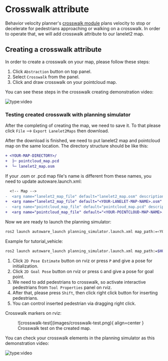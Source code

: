 # Crosswalk attribute

Behavior velocity planner's [crosswalk module](https://autowarefoundation.github.io/autoware.universe/main/planning/behavior_velocity_crosswalk_module/) plans velocity
to stop or decelerate for pedestrians approaching or walking on a crosswalk.
In order to operate that, we will add crosswalk attribute to our lanelet2 map.

## Creating a crosswalk attribute

In order to create a crosswalk on your map, please follow these steps:

1. Click `Abstraction` button on top panel.
2. Select `Crosswalk` from the panel.
3. Click and draw crosswalk on your pointcloud map.

You can see these steps in the crosswalk creating demonstration video:

![type:video](https://youtube.com/embed/J6WrL8dkFhI)

### Testing created crosswalk with planning simulator

After the completing of creating the map, we need to save it.
To that please click `File` --> `Export Lanelet2Maps` then download.

After the download is finished,
we need to put lanelet2 map and pointcloud map on the same location.
The directory structure should be like this:

```diff
+ <YOUR-MAP-DIRECTORY>/
+  ├─ pointcloud_map.pcd
+  └─ lanelet2_map.osm
```

If your .osm or .pcd map file's name is different from these names,
you need to update autoware.launch.xml:

```diff
  <!-- Map -->
-  <arg name="lanelet2_map_file" default="lanelet2_map.osm" description="lanelet2 map file name"/>
+  <arg name="lanelet2_map_file" default="<YOUR-LANELET-MAP-NAME>.osm" description="lanelet2 map file name"/>
-  <arg name="pointcloud_map_file" default="pointcloud_map.pcd" description="pointcloud map file name"/>
+  <arg name="pointcloud_map_file" default="<YOUR-POINTCLOUD-MAP-NAME>.pcd" description="pointcloud map file name"/>
```

Now we are ready to launch the planning simulator:

```bash
ros2 launch autoware_launch planning_simulator.launch.xml map_path:=<YOUR-MAP-FOLDER-DIR> vehicle_model:=<YOUR-VEHICLE-MODEL> sensor_model:=<YOUR-SENSOR-KIT>
```

Example for tutorial_vehicle:

```bash
ros2 launch autoware_launch planning_simulator.launch.xml map_path:=$HOME/Files/autoware_map/tutorial_map/ vehicle_model:=tutorial_vehicle sensor_model:=tutorial_vehicle_sensor_kit vehicle_id:=tutorial_vehicle
```

1. Click `2D Pose Estimate` button on rviz or press `P` and give a pose for initialization.
2. Click `2D Goal Pose` button on rviz or press `G` and give a pose for goal point.
3. We need to add pedestrians to crosswalk, so activate interactive pedestrians from `Tool Properties` panel on rviz.
4. After that, please press `Shift`, then click right click button for inserting pedestrians.
5. You can control inserted pedestrian via dragging right click.

Crosswalk markers on rviz:

<figure markdown>
  ![crosswalk-test](images/crosswalk-test.png){ align=center }
  <figcaption>
    Crosswalk test on the created map.
  </figcaption>
</figure>

You can check your crosswalk elements in the planning simulator as this demonstration video:

![type:video](https://youtube.com/embed/hhwBku_1qmA)
